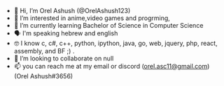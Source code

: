 - 👋 Hi, I’m Orel Ashush (@OrelAshush123)
- 👀 I’m interested in anime,video games and progrming,
- 🌱 I’m currently learning Bachelor of Science in Computer Science 
- 🗣️ I'm speaking hebrew and english
- 🤓 I know c, c#, c++, python, ipython, java, go, web, jquery, php, react, assembly, and BF ;) .
- 💞️ I’m looking to collaborate on null
- 📫 you can reach me at my email or discord (orel.asc11@gmail.com) (Orel Ashush#3656)

<!---
OrelAshush123/OrelAshush123 is a ✨ special ✨ repository because its `README.md` (this file) appears on your GitHub profile.
You can click the Preview link to take a look at your changes.
good luck.
--->
